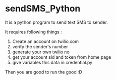 # sendSMS_Python

It is a python program to send text SMS to sender.

It requires following things :
1. Create an account on twilio.com
2. verify the sender's number
3. generate your own twilio no
4. get your account sid and token from home page
5. give variables this data in credential.py

Then you are good to run the good :D
